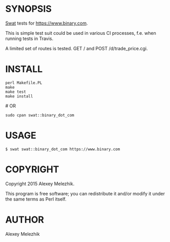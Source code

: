 # SYNOPSIS

[Swat](https://github.com/melezhik/swat) tests for https://www.binary.com. 

This is simple test suit could be used in various CI processes, f.e. when running tests in Travis.

A limited set of routes is tested. GET / and POST /d/trade\_price.cgi. 

# INSTALL

    perl Makefile.PL
    make
    make test
    make install

\# OR

    sudo cpan swat::binary_dot_com

# USAGE

    $ swat swat::binary_dot_com https://www.binary.com 

# COPYRIGHT

Copyright 2015 Alexey Melezhik.

This program is free software; you can redistribute it and/or modify it under the same terms as Perl itself.

# AUTHOR

Alexey Melezhik
